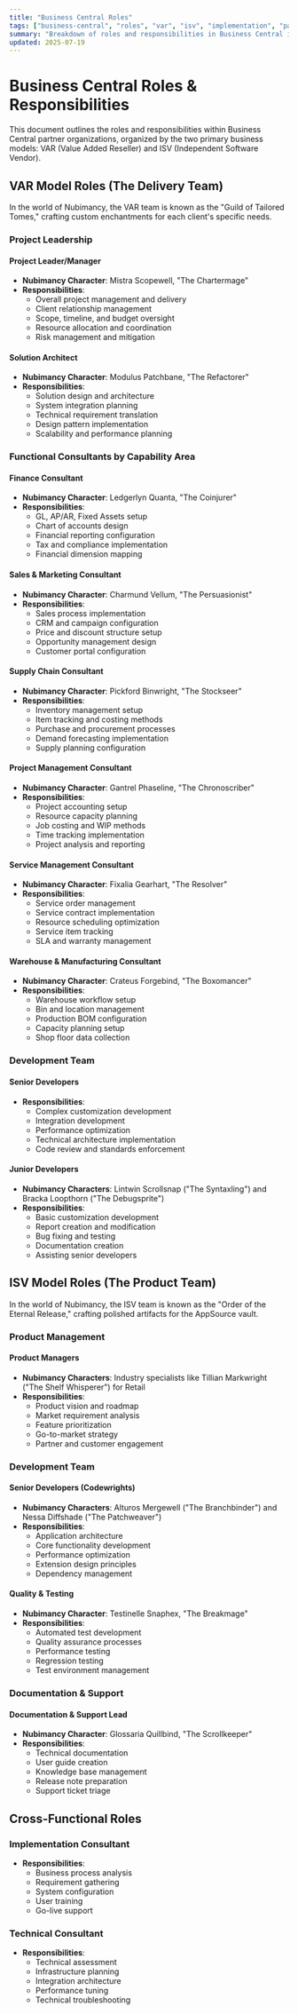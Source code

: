 ```yaml
---
title: "Business Central Roles"
tags: ["business-central", "roles", "var", "isv", "implementation", "partner"]
summary: "Breakdown of roles and responsibilities in Business Central implementation and product teams"
updated: 2025-07-19
---
```


# Business Central Roles & Responsibilities

This document outlines the roles and responsibilities within Business Central partner organizations, organized by the two primary business models: VAR (Value Added Reseller) and ISV (Independent Software Vendor).

## VAR Model Roles (The Delivery Team)

In the world of Nubimancy, the VAR team is known as the "Guild of Tailored Tomes," crafting custom enchantments for each client's specific needs.

### Project Leadership

#### Project Leader/Manager
- **Nubimancy Character**: Mistra Scopewell, "The Chartermage"
- **Responsibilities**:
  - Overall project management and delivery
  - Client relationship management
  - Scope, timeline, and budget oversight
  - Resource allocation and coordination
  - Risk management and mitigation

#### Solution Architect
- **Nubimancy Character**: Modulus Patchbane, "The Refactorer"
- **Responsibilities**:
  - Solution design and architecture
  - System integration planning
  - Technical requirement translation
  - Design pattern implementation
  - Scalability and performance planning

### Functional Consultants by Capability Area

#### Finance Consultant
- **Nubimancy Character**: Ledgerlyn Quanta, "The Coinjurer"
- **Responsibilities**:
  - GL, AP/AR, Fixed Assets setup
  - Chart of accounts design
  - Financial reporting configuration
  - Tax and compliance implementation
  - Financial dimension mapping

#### Sales & Marketing Consultant
- **Nubimancy Character**: Charmund Vellum, "The Persuasionist"
- **Responsibilities**:
  - Sales process implementation
  - CRM and campaign configuration
  - Price and discount structure setup
  - Opportunity management design
  - Customer portal configuration

#### Supply Chain Consultant
- **Nubimancy Character**: Pickford Binwright, "The Stockseer"
- **Responsibilities**:
  - Inventory management setup
  - Item tracking and costing methods
  - Purchase and procurement processes
  - Demand forecasting implementation
  - Supply planning configuration

#### Project Management Consultant
- **Nubimancy Character**: Gantrel Phaseline, "The Chronoscriber"
- **Responsibilities**:
  - Project accounting setup
  - Resource capacity planning
  - Job costing and WIP methods
  - Time tracking implementation
  - Project analysis and reporting

#### Service Management Consultant
- **Nubimancy Character**: Fixalia Gearhart, "The Resolver"
- **Responsibilities**:
  - Service order management
  - Service contract implementation
  - Resource scheduling optimization
  - Service item tracking
  - SLA and warranty management

#### Warehouse & Manufacturing Consultant
- **Nubimancy Character**: Crateus Forgebind, "The Boxomancer"
- **Responsibilities**:
  - Warehouse workflow setup
  - Bin and location management
  - Production BOM configuration
  - Capacity planning setup
  - Shop floor data collection

### Development Team

#### Senior Developers
- **Responsibilities**:
  - Complex customization development
  - Integration development
  - Performance optimization
  - Technical architecture implementation
  - Code review and standards enforcement

#### Junior Developers
- **Nubimancy Characters**: Lintwin Scrollsnap ("The Syntaxling") and Bracka Loopthorn ("The Debugsprite")
- **Responsibilities**:
  - Basic customization development
  - Report creation and modification
  - Bug fixing and testing
  - Documentation creation
  - Assisting senior developers

## ISV Model Roles (The Product Team)

In the world of Nubimancy, the ISV team is known as the "Order of the Eternal Release," crafting polished artifacts for the AppSource vault.

### Product Management

#### Product Managers
- **Nubimancy Characters**: Industry specialists like Tillian Markwright ("The Shelf Whisperer") for Retail
- **Responsibilities**:
  - Product vision and roadmap
  - Market requirement analysis
  - Feature prioritization
  - Go-to-market strategy
  - Partner and customer engagement

### Development Team

#### Senior Developers (Codewrights)
- **Nubimancy Characters**: Alturos Mergewell ("The Branchbinder") and Nessa Diffshade ("The Patchweaver")
- **Responsibilities**:
  - Application architecture
  - Core functionality development
  - Performance optimization
  - Extension design principles
  - Dependency management

#### Quality & Testing
- **Nubimancy Character**: Testinelle Snaphex, "The Breakmage"
- **Responsibilities**:
  - Automated test development
  - Quality assurance processes
  - Performance testing
  - Regression testing
  - Test environment management

### Documentation & Support

#### Documentation & Support Lead
- **Nubimancy Character**: Glossaria Quillbind, "The Scrollkeeper"
- **Responsibilities**:
  - Technical documentation
  - User guide creation
  - Knowledge base management
  - Release note preparation
  - Support ticket triage

## Cross-Functional Roles

### Implementation Consultant
- **Responsibilities**:
  - Business process analysis
  - Requirement gathering
  - System configuration
  - User training
  - Go-live support

### Technical Consultant
- **Responsibilities**:
  - Technical assessment
  - Infrastructure planning
  - Integration architecture
  - Performance tuning
  - Technical troubleshooting
